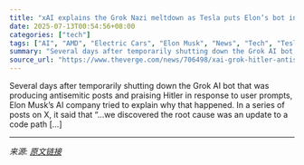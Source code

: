 ```yaml
---
title: "xAI explains the Grok Nazi meltdown as Tesla puts Elon’s bot in its cars"
date: 2025-07-13T00:54:56+08:00
categories: ["tech"]
tags: ["AI", "AMD", "Electric Cars", "Elon Musk", "News", "Tech", "Tesla", "Transportation", "xAI"]
summary: "Several days after temporarily shutting down the Grok AI bot that was producing antisemitic posts and praising Hitler in response to user prompts, Elon Musk’s AI company tried to explain why that happ"
source_url: "https://www.theverge.com/news/706498/xai-grok-hitler-antisemitism-tesla-ai-bot"
---
```


Several days after temporarily shutting down the Grok AI bot that was producing antisemitic posts and praising Hitler in response to user prompts, Elon Musk’s AI company tried to explain why that happened. In a series of posts on X, it said that “&#8230;we discovered the root cause was an update to a code path [&#8230;]

---

*来源: [原文链接](https://www.theverge.com/news/706498/xai-grok-hitler-antisemitism-tesla-ai-bot)*
